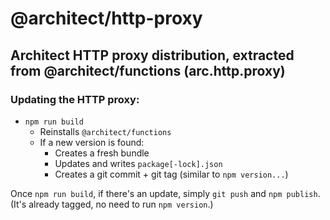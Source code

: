 # @architect/http-proxy

## Architect HTTP proxy distribution, extracted from @architect/functions (arc.http.proxy)

### Updating the HTTP proxy:

- `npm run build`
  - Reinstalls `@architect/functions`
  - If a new version is found:
    - Creates a fresh bundle
    - Updates and writes `package[-lock].json`
    - Creates a git commit + git tag (similar to `npm version...`)

Once `npm run build`, if there's an update, simply `git push` and `npm publish`. (It's already tagged, no need to run `npm version`.)
